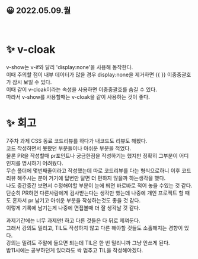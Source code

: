 ## 😀 2022.05.09.월

<br/>

# ✨ v-cloak
v-show는 v-if와 달리 'display:none'을 사용해 동작한다.  
이때 주의할 점이 내부 데이터가 많을 경우 display:none을 제거하면 {{ }} 이중중괄호가 잠시 보일 수 있다.  
이때 같이 v-cloak이라는 속성을 사용하면 이중중괄호를 숨길 수 있다.  
따라서 v-show를 사용할때는 v-cloak을 같이 사용하는 것이 좋다.  

# ✨ 회고

7주차 과제 CSS 동료 코드리뷰를 하다가 내코드도 리뷰도 해봤다.  
코드 작성하면서 못봤던 부분들이나 아쉬운 부분을 적었다.  
물론 PR을 작성할때 pr포인트나 궁금한점을 작성하기는 했지만 정확히 그부분이 어디인지를 명시하기 어려웠다.  
무슨 폴더에 몇번째줄이라고 작성했는데 따로 코드리뷰를 다는 형식으로하니 이후 코드리뷰 해주시는 분이 거기에 답변만 달면 더 편하지 않을까 하는생각을 했다.  
나도 중간중간 보면서 수정해야할 부분이 눈에 띄면 바로바로 적어 놓을 수있는 것 같다.  
단순히 PR하면 다른사람에게 검사받는다는 생각만 했는데 나중에 개인 프로젝트 할 때도 혼자서 pr 남기고 아쉬운 부분을 작성하는것도 좋을 것 같다.  
이렇게 기록에 남기는게 나중에 면접볼때 더 잘 생각날 것 같다.  
   
과제기간에는 너무 과제만! 하고 다른 것들은 다 뒤로 제껴둔다.   
그래서 강의도 밀리고, TIL도 작성하지 않고 다른 해야할 것들도 소홀해지는 경향이 있다.  
강의는 밀려도 주말에 들으면 되는데 TIL은 한 번 밀리니까 그냥 안쓰게 된다.  
밤11시에는 공부하던게 있더라도 싹 멈추고 TIL을 작성해야겠다.  

